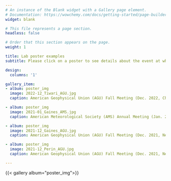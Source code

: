 ```yaml
---
# An instance of the Blank widget with a Gallery page element.
# Documentation: https://wowchemy.com/docs/getting-started/page-builder/
widget: blank

# This file represents a page section.
headless: false

# Order that this section appears on the page.
weight: 1

title: Lab poster examples
subtitle: Please click on a poster to see details about the event at which the poster was presented.

design:
  columns: '1'

gallery_item:
- album: poster_img
  image: 2022-12_Tiwari_AGU.jpg
  caption: American Geophysical Union (AGU) Fall Meeting (Dec. 2022, Chicago, Illinois)

- album: poster_img
  image: 2021-01_Gaines_AMS.jpg
  caption: American Meteorological Society (AMS) Annual Meeting (Jan. 2021, New Orleans, Louisiana)

- album: poster_img
  image: 2021-12_Gaines_AGU.jpg
  caption: American Geophysical Union (AGU) Fall Meeting (Dec. 2021, New Orleans, Louisiana)

- album: poster_img
  image: 2021-12_Perin_AGU.jpg
  caption: American Geophysical Union (AGU) Fall Meeting (Dec. 2021, New Orleans, Louisiana)

---
```


{{< gallery album="poster_img">}}

